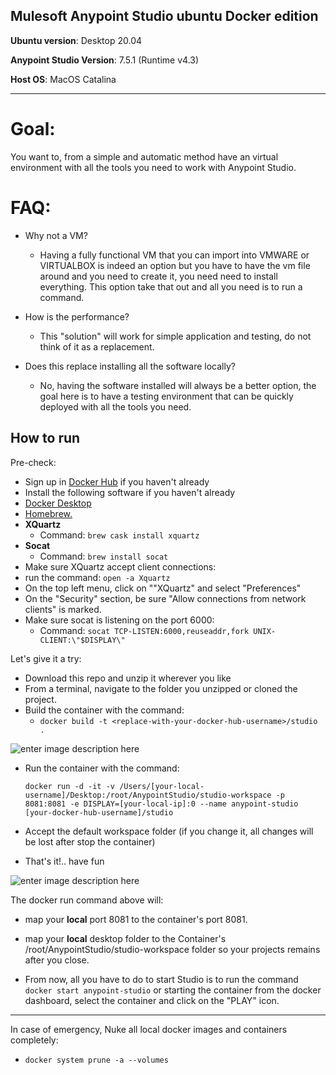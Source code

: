 Mulesoft Anypoint Studio ubuntu Docker edition
---

**Ubuntu version**: Desktop 20.04

**Anypoint Studio Version**: 7.5.1 (Runtime v4.3)

**Host OS**: MacOS Catalina

---

# Goal:

You want to, from a simple and automatic method have an virtual environment with all the tools you need to work with Anypoint Studio.


# FAQ:

 - Why not a VM?
	 - Having a fully functional VM that you can import into VMWARE or VIRTUALBOX is indeed an option but you have to have the vm file around and you need to create it, you need need to install everything. This option take that out and all you need is to run a command.

- How is the performance?
	- This "solution" will work for simple application and testing, do not think of it as a replacement.

- Does this replace installing all the software locally?
	- No, having the software installed will always be a better option, the goal here is to have a testing environment that can be quickly deployed with all the tools you need.


How to run
---
Pre-check:

- Sign up in [Docker Hub](https://hub.docker.com/signup) if you haven't already
- Install the following software if you haven't already
 - [Docker Desktop](https://www.docker.com/products/docker-desktop)
 - [Homebrew.](https://docs.brew.sh/Installation)
 - **XQuartz**
   - Command: `brew cask install xquartz`
 - **Socat**
   - Command: `brew install socat`
- Make sure XQuartz accept client connections:
 - run the command: `open -a Xquartz`
 - On the top left menu, click on ""XQuartz" and select "Preferences"
 - On the "Security" section, be sure "Allow connections from network clients" is marked.
- Make sure socat is listening on the port 6000:
  - Command: `socat TCP-LISTEN:6000,reuseaddr,fork UNIX-CLIENT:\"$DISPLAY\"`

Let's give it a try:
- Download this repo and unzip it wherever you like
- From a terminal, navigate to the folder you unzipped or cloned the project.
- Build the container with the command:
	- `docker build -t <replace-with-your-docker-hub-username>/studio .`

![enter image description here](https://i.imgur.com/juJZTEw.jpg)

- Run the container with the command:

    `docker run -d -it -v /Users/[your-local-username]/Desktop:/root/AnypointStudio/studio-workspace -p 8081:8081 -e DISPLAY=[your-local-ip]:0 --name anypoint-studio [your-docker-hub-username]/studio`

- Accept the default workspace folder (if you change it, all changes will be lost after stop the container)
- That's it!.. have fun

![enter image description here](https://i.imgur.com/hcYi0Bg.jpg)

The docker run command above  will:
- map your **local** port 8081 to the container's port 8081.
- map your **local** desktop folder to the Container's /root/AnypointStudio/studio-workspace folder so your projects remains after you close.

- From now, all you have to do to start Studio is to run the command `docker start anypoint-studio` or starting the container from the docker dashboard, select the container and click on the "PLAY" icon.
---


In case of emergency, Nuke all local docker images and containers completely:
 - `docker system prune -a --volumes`
